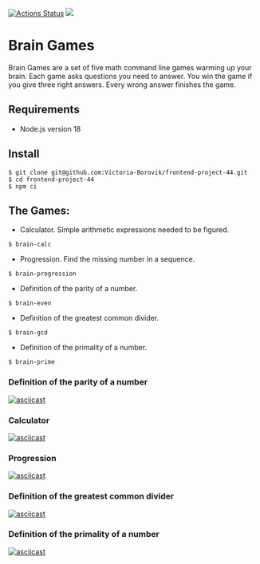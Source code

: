 [![Actions Status](https://github.com/Victoria-Borovik/frontend-project-44/workflows/hexlet-check/badge.svg)](https://github.com/Victoria-Borovik/frontend-project-44/actions)
<a href="https://codeclimate.com/github/Victoria-Borovik/frontend-project-44/maintainability"><img src="https://api.codeclimate.com/v1/badges/56ffdd3cdc20a05b1762/maintainability" /></a>

# Brain Games #

Brain Games are a set of five math command line games warming up your brain.
Each game asks questions you need to answer. You win the game if you give three right answers. Every wrong answer finishes the game.

## Requirements ##
- Node.js version 18

## Install ##
```
$ git clone git@github.com:Victoria-Borovik/frontend-project-44.git
$ cd frontend-project-44
$ npm ci
``` 

## The Games: ##
* Calculator. Simple arithmetic expressions needed to be figured.
```
$ brain-calc
```
* Progression. Find the missing number in a sequence. 
```
$ brain-progression
```
* Definition of the parity of a number.
```
$ brain-even
```
* Definition of the greatest common divider.
```
$ brain-gcd
```
* Definition of the primality of a number.
```
$ brain-prime
```

### Definition of the parity of a number ###
[![asciicast](https://asciinema.org/a/OroyMRLS9ESslEiVDyAmmJrYz.svg)](https://asciinema.org/a/OroyMRLS9ESslEiVDyAmmJrYz)

### Calculator ###
[![asciicast](https://asciinema.org/a/2Kc3QFPnTHI27N3tZYKc3dczk.svg)](https://asciinema.org/a/2Kc3QFPnTHI27N3tZYKc3dczk)

### Progression ###
[![asciicast](https://asciinema.org/a/tFCOM4wT4pePUs6QxOa9H3nX8.svg)](https://asciinema.org/a/tFCOM4wT4pePUs6QxOa9H3nX8)

### Definition of the greatest common divider ###
[![asciicast](https://asciinema.org/a/IYd8w1RAa3PlwW1dsRerIgnA7.svg)](https://asciinema.org/a/IYd8w1RAa3PlwW1dsRerIgnA7)

### Definition of the primality of a number ###
[![asciicast](https://asciinema.org/a/I0Tx0vjfoNwmh4iHNCcxGtVXn.svg)](https://asciinema.org/a/I0Tx0vjfoNwmh4iHNCcxGtVXn)
